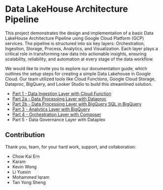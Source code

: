 # Data LakeHouse Architecture Pipeline

This project demonstrates the design and implementation of a basic Data LakeHouse Architecture Pipeline using Google Cloud Platform (GCP) services. The pipeline is structured into six key layers: Orchestration, Ingestion, Storage, Process, Analytics, and Visualization. Each layer plays a critical role in transforming raw data into actionable insights, ensuring scalability, reliability, and automation at every stage of the data workflow.

We would like to invite you to explore our documentation guide, which outlines the setup steps for creating a simple Data Lakehouse in Google Cloud. Our team utilized tools like Cloud Functions, Google Cloud Storage, Dataproc, BigQuery, and Looker Studio to build this streamlined solution.
- [Part 1 - Data Ingestion Layer with Cloud Function](/setup_docs/big_data_project/deployment_via_gcloud_sdk/part1-data-ingestion-layer.md)
- [Part 2a - Data Processing Layer with Dataproc](/setup_docs/big_data_project/deployment_via_gcloud_sdk/part2a-data-processing-layer.md)
- [Part 2b - Data Processing Layer with BigQuery SQL in BigQuery](/setup_docs/big_data_project/deployment_via_gcloud_sdk/part2b-data-processing-layer.md)
- [Part 3 - Analytics Layer with BigQuery](/setup_docs/big_data_project/deployment_via_gcloud_sdk/part3-analytics-layer.md)
- [Part 4 - Orchestration Layer with Composer](/setup_docs/big_data_project/deployment_via_gcloud_sdk/part4-orchestration-layer.md)
- Part 5 - Data Governance Layer with Dataplex

## Contribution

Thank you, team, for your hard work, support, and collaboration:

- Chow Kai Ern
- Karam
- Kevin Wong 
- Li Yuexin
- Mohammed Iqram
- Tan Yong Sheng